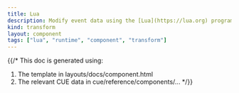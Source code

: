 ```yaml
---
title: Lua
description: Modify event data using the [Lua](https://lua.org) programming language
kind: transform
layout: component
tags: ["lua", "runtime", "component", "transform"]
---
```


{{/*
This doc is generated using:

1. The template in layouts/docs/component.html
2. The relevant CUE data in cue/reference/components/...
*/}}
